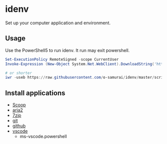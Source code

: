 # idenv
Set up your computer application and environment.

## Usage

Use the PowerShell5 to run idenv. It run may exit powershell.

```powershell
Set-ExecutionPolicy RemoteSigned -scope CurrentUser
Invoke-Expression (New-Object System.Net.WebClient).DownloadString('https://raw.githubusercontent.com/o-samurai/idenv/master/script/idenv.ps1')

# or shorter
iwr -useb https://raw.githubusercontent.com/o-samurai/idenv/master/script/idenv.ps1 | iex
```

## Install applications

- [Scoop](https://github.com/lukesampson/scoop)
 - [aria2](https://github.com/aria2/aria2)
 - [7zip](https://www.7-zip.org/)
 - [git](https://gitforwindows.org/)
 - [github](https://desktop.github.com/)
 - [vscode](https://code.visualstudio.com/)
    - ms-vscode.powershell
